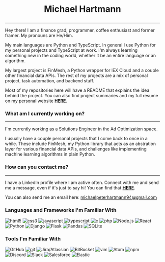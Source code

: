 # <p align="center">Michael Hartmann<p>
---

Hey there! I am a finance grad, programmer, coffee enthusiast and former framer. My pronouns are He/Him.

My main languages are Python and TypeScript. In general I use Python for my personal projects and TypeScript at work. I'm always learning something new in the coding world, whether it be an entire language or an algorithm.

My largest project is FinMesh, a Python wrapper for IEX Cloud and a couple other financial data APIs. The rest of my projects are a mix of personal project, task automation, and backend stuff.

Most of my repositories here will have a README that explains the idea behind the project. You can also find project summaries and my full resume on my personal website **[HERE](https://michaelphartmann.github.io/)**.


### What am I currently working on?
---

I'm currently working as a Solutions Engineer in the Ad Optimization space.

I usually have a couple personal projects that I come back to once in a while. These include FinMesh, my Python library that acts as an abstration layer for various financial data APIs, and challenges like implementing machine learning algorithms in plain Python.


### How can you contact me?
---

I have a LinkedIn profile where I am active often. Connect with me and send me a message, even if it's just to say hi! You can find that **[HERE](https://www.linkedin.com/in/michael-hartmann/)**.

You can also send me an email here: <michaelpeterhartmann94@gmail.com>

### Languages and Frameworks I'm Familiar With

<p>
<img alt="html5" src="https://img.shields.io/badge/-HTML5-E34F26?style=flat-square&logo=html5&logoColor=white" />
<img alt="css3" src="https://img.shields.io/badge/-CSS3-1572B6?style=flat-square&logo=css3&logoColor=white" />
<img alt="javascript" src="https://img.shields.io/badge/-JavaScript-F7DF1E?style=flat-square&logo=javascript&logoColor=white" />
<img alt="typescript" src="https://img.shields.io/badge/-TypeScript-F7DF1E?style=flat-square&logo=typescript&logoColor=white" />
<img alt="c" src="https://img.shields.io/badge/-C-F7DF1E?style=flat-square&logo=c&logoColor=white" />
<img alt="php" src="https://img.shields.io/badge/-PHP-F7DF1E?style=flat-square&logo=php&logoColor=white" />
<img alt="Node.js" src="https://img.shields.io/badge/-Node.js-43853d?style=flat-square&logo=Node-dot-js&logoColor=white" />
<img alt="React" src="https://img.shields.io/badge/-React-43853d?style=flat-square&logo=react&logoColor=white" />
<img alt="Python" src="https://img.shields.io/badge/-Python-3776AB?style=flat-square&logo=python&logoColor=white" />
<img alt="Django" src="https://img.shields.io/badge/-Django-3776AB?style=flat-square&logo=django&logoColor=white" />
<img alt="Flask" src="https://img.shields.io/badge/-Flask-3776AB?style=flat-square&logo=flask&logoColor=white" />
<img alt="Pandas" src="https://img.shields.io/badge/-Pandas-3776AB?style=flat-square&logo=pandas&logoColor=white" />
<img alt="SQLite" src="https://img.shields.io/badge/-SQLite-3776AB?style=flat-square&logo=sqlite&logoColor=white" />
<p>

### Tools I'm Familiar With

<p>
<img alt="GitHub" src="https://img.shields.io/badge/-GitHub-181717?style=flat-square&logo=github&logoColor=white" />
<img alt="git" src="https://img.shields.io/badge/-Git-F05032?style=flat-square&logo=git&logoColor=white" />
<img alt="Jira/Atlassian" src="https://img.shields.io/badge/-Atlassian-4A154B?style=flat-square&logo=atlassian&logoColor=white" />
<img alt="BitBucket" src="https://img.shields.io/badge/-BitBucket-4A154B?style=flat-square&logo=bitbucket&logoColor=white" />
<img alt="vim" src="https://img.shields.io/badge/-Vim-F05032?style=flat-square&logo=vim&logoColor=white" />
<img alt="Atom" src="https://img.shields.io/badge/-Atom-F05032?style=flat-square&logo=atom&logoColor=white" />
<img alt="npm" src="https://img.shields.io/badge/-NPM-CB3837?style=flat-square&logo=npm&logoColor=white" />
<img alt="Discord" src="https://img.shields.io/badge/-Discord-7289DA?style=flat-square&logo=discord&logoColor=white" />
<img alt="Slack" src="https://img.shields.io/badge/-Slack-4A154B?style=flat-square&logo=slack&logoColor=white" />
<img alt="Salesforce" src="https://img.shields.io/badge/-Salesforce-4A154B?style=flat-square&logo=salesforce&logoColor=white" />
<img alt="Elastic" src="https://img.shields.io/badge/-Elastic-4A154B?style=flat-square&logo=elastic&logoColor=white" />
<p>
